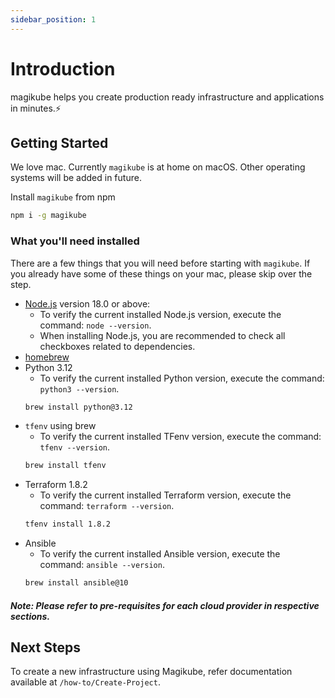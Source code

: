 ```yaml
---
sidebar_position: 1
---
```


# Introduction

magikube helps you create production ready infrastructure and applications in minutes.⚡️

## Getting Started

We love mac. Currently `magikube` is at home on macOS. Other operating systems will be added in future.

Install `magikube` from npm
```bash
npm i -g magikube
```

### What you'll need installed

There are a few things that you will need before starting with `magikube`. If you already have some of these things on your mac, please skip over the step.

- [Node.js](https://nodejs.org/en/download/) version 18.0 or above:
  - To verify the current installed Node.js version, execute the command: `node --version`.
  - When installing Node.js, you are recommended to check all checkboxes related to dependencies.
- [homebrew](https://brew.sh)
- Python 3.12
  - To verify the current installed Python version, execute the command: `python3 --version`.
  ```bash
  brew install python@3.12
  ```
- `tfenv` using brew
  - To verify the current installed TFenv version, execute the command: `tfenv --version`.
   ```bash
   brew install tfenv
   ```
- Terraform 1.8.2
  - To verify the current installed Terraform version, execute the command: `terraform --version`.
   ```bash
   tfenv install 1.8.2
   ```
- Ansible
  - To verify the current installed Ansible version, execute the command: `ansible --version`.
  ```bash
  brew install ansible@10
  ```


##### Note: Please refer to pre-requisites for each cloud provider in respective sections.

## Next Steps
To create a new infrastructure using Magikube, refer documentation available at `/how-to/Create-Project`.
